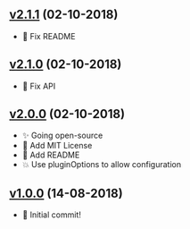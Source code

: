 ## [v2.1.1](https://github.com/assurance-maladie-digital/vue-cli-plugin-proxy/compare/v2.1.0...v2.1.1) (02-10-2018)

* 🐛 Fix README

## [v2.1.0](https://github.com/assurance-maladie-digital/vue-cli-plugin-proxy/compare/v2.0.0...v2.1.0) (02-10-2018)

* 🐛 Fix API

## [v2.0.0](https://github.com/assurance-maladie-digital/vue-cli-plugin-proxy/compare/v1.0.0...v2.0.0) (02-10-2018)

* ✨ Going open-source
* 📄 Add MIT License
* 📝 Add README
* 💥 Use pluginOptions to allow configuration


## [v1.0.0](https://github.com/assurance-maladie-digital/vue-cli-plugin-proxy/compare/v0.0.0...v1.0.0) (14-08-2018)

* 🎉 Initial commit!
